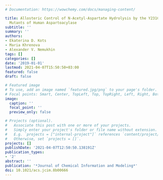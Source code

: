 ```yaml
---
# Documentation: https://wowchemy.com/docs/managing-content/

title: Allosteric Control of N-Acetyl-Aspartate Hydrolysis by the Y231C and F295S
  Mutants of Human Aspartoacylase
subtitle: ''
summary: ''
authors:
- Ekaterina D. Kots
- Maria Khrenova
- Alexander V. Nemukhin
tags: []
categories: []
date: '2019-01-01'
lastmod: 2021-04-07T15:50:50+03:00
featured: false
draft: false

# Featured image
# To use, add an image named `featured.jpg/png` to your page's folder.
# Focal points: Smart, Center, TopLeft, Top, TopRight, Left, Right, BottomLeft, Bottom, BottomRight.
image:
  caption: ''
  focal_point: ''
  preview_only: false

# Projects (optional).
#   Associate this post with one or more of your projects.
#   Simply enter your project's folder or file name without extension.
#   E.g. `projects = ["internal-project"]` references `content/project/deep-learning/index.md`.
#   Otherwise, set `projects = []`.
projects: []
publishDate: '2021-04-07T12:50:50.138191Z'
publication_types:
- '2'
abstract: ''
publication: '*Journal of Chemical Information and Modeling*'
doi: 10.1021/acs.jcim.8b00666
---
```

